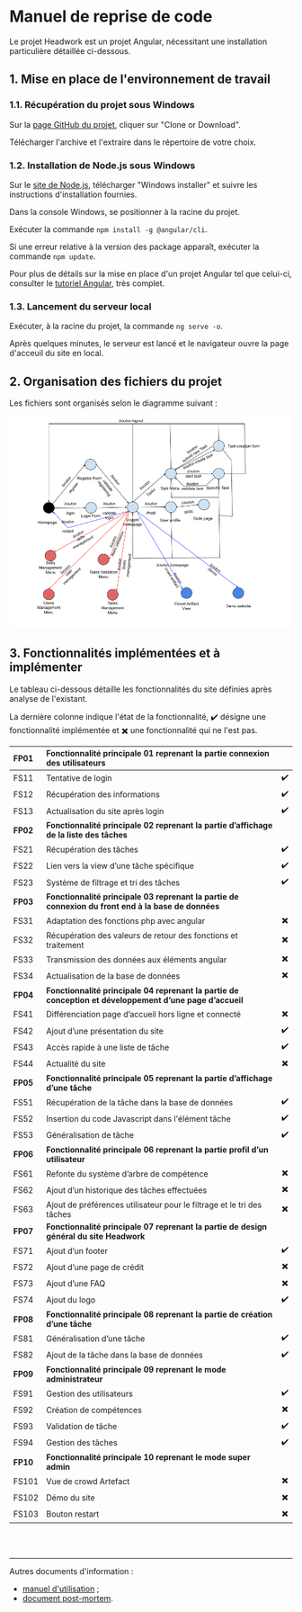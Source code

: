 # Manuel de reprise de code

Le projet Headwork est un projet Angular, nécessitant une installation particulière détaillée ci-dessous.

## 1. Mise en place de l'environnement de travail
### 1.1. Récupération du projet sous Windows
Sur la [page GitHub du projet](https://github.com/Rhohen/HD12), cliquer sur "Clone or Download".

Télécharger l'archive et l'extraire dans le répertoire de votre choix.

### 1.2. Installation de Node.js sous Windows
Sur le [site de Node.js](https://nodejs.org/en/download/), télécharger "Windows installer" et suivre les instructions d'installation fournies.

Dans la console Windows, se positionner à la racine du projet.

Exécuter la commande `npm install -g @angular/cli`.

Si une erreur relative à la version des package apparaît, exécuter la commande `npm update`.

Pour plus de détails sur la mise en place d'un projet Angular tel que celui-ci, consulter le [tutoriel Angular](https://angular.io/guide/quickstart), très complet.

### 1.3. Lancement du serveur local
Exécuter, à la racine du projet, la commande `ng serve -o`.

Après quelques minutes, le serveur est lancé et le navigateur ouvre la page d'acceuil du site en local.

## 2. Organisation des fichiers du projet
Les fichiers sont organisés selon le diagramme suivant :

![Schéma de navigation du site Headwork](img/Schema_navigation_site.png)

## 3. Fonctionnalités implémentées et à implémenter
Le tableau ci-dessous détaille les fonctionnalités du site définies après analyse de l'existant.

La dernière colonne indique l'état de la fonctionnalité, :heavy_check_mark: désigne une fonctionnalité implémentée et :heavy_multiplication_x: une fonctionnalité qui ne l'est pas.


| FP01 | Fonctionnalité principale 01 reprenant la partie connexion des utilisateurs |  |
| :--- | :--- | :---: |
| FS11 | Tentative de login | :heavy_check_mark: |
| FS12 | Récupération des informations | :heavy_check_mark: |
| FS13 | Actualisation du site après login | :heavy_check_mark: |
| **FP02** | **Fonctionnalité principale 02 reprenant la partie d’affichage de la liste des tâches** |  |
| FS21 | Récupération des tâches | :heavy_check_mark: |
| FS22 | Lien vers la view d’une tâche spécifique | :heavy_check_mark: |
| FS23 | Système de filtrage et tri des tâches | :heavy_check_mark: |
| **FP03** | **Fonctionnalité principale 03 reprenant la partie de connexion du front end à la base de données** |  |
| FS31 | Adaptation des fonctions php avec angular | :heavy_multiplication_x: |
| FS32 | Récupération des valeurs de retour des fonctions et traitement | :heavy_multiplication_x: |
| FS33 | Transmission des données aux éléments angular | :heavy_multiplication_x: |
| FS34 | Actualisation de la base de données | :heavy_multiplication_x: |
| **FP04** | **Fonctionnalité principale 04 reprenant la partie de conception et développement d’une page d’accueil** |  |
| FS41 | Différenciation page d’accueil hors ligne et connecté | :heavy_multiplication_x: |
| FS42 | Ajout d’une présentation du site | :heavy_check_mark: |
| FS43 | Accès rapide à une liste de tâche | :heavy_check_mark: |
| FS44 | Actualité du site | :heavy_multiplication_x: |
| **FP05** | **Fonctionnalité principale 05 reprenant la partie d’affichage d’une tâche** |  |
| FS51 | Récupération de la tâche dans la base de données | :heavy_check_mark: |
| FS52 | Insertion du code Javascript dans l'élément tâche | :heavy_check_mark: |
| FS53 | Généralisation de tâche | :heavy_check_mark: |
| **FP06** | **Fonctionnalité principale 06 reprenant la partie profil d’un utilisateur** |  |
| FS61 | Refonte du système d’arbre de compétence | :heavy_multiplication_x: |
| FS62 | Ajout d’un historique des tâches effectuées | :heavy_multiplication_x: |
| FS63 | Ajout de préférences utilisateur pour le filtrage et le tri des tâches | :heavy_multiplication_x: |
| **FP07** | **Fonctionnalité principale 07 reprenant la partie de design général du site Headwork** |  |
| FS71 | Ajout d’un footer | :heavy_check_mark: |
| FS72 | Ajout d’une page de crédit | :heavy_multiplication_x: |
| FS73 | Ajout d’une FAQ | :heavy_multiplication_x: |
| FS74 | Ajout du logo | :heavy_check_mark: |
| **FP08** | **Fonctionnalité principale 08 reprenant la partie de création d’une tâche** |  |
| FS81 | Généralisation d’une tâche | :heavy_check_mark: |
| FS82 | Ajout de la tâche dans la base de données | :heavy_check_mark: |
| **FP09** | **Fonctionnalité principale 09 reprenant le mode administrateur** |  |
| FS91 | Gestion des utilisateurs | :heavy_check_mark: |
| FS92 | Création de compétences | :heavy_multiplication_x: |
| FS93 | Validation de tâche | :heavy_check_mark: |
| FS94 | Gestion des tâches | :heavy_check_mark: |
| **FP10** | **Fonctionnalité principale 10 reprenant le mode super admin** |  |
| FS101 | Vue de crowd Artefact | :heavy_multiplication_x: |
| FS102 | Démo du site | :heavy_multiplication_x: |
| FS103 | Bouton restart | :heavy_multiplication_x: |

<br><br>

---

Autres documents d'information :  
- [manuel d'utilisation](https://github.com/Rhohen/HD12/blob/master/Headwork2/document_fr/utilisation.md) ;
- [document post-mortem](https://github.com/Rhohen/HD12/blob/master/Headwork2/document_fr/post_mortem.md).
